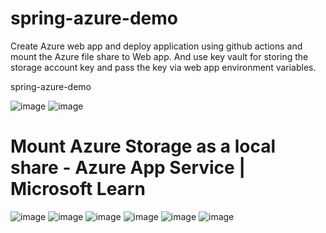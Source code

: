 # spring-azure-demo
Create Azure web app and deploy application using github actions and mount the Azure file share to Web app.
And use key vault for storing the storage account key and pass the key via web app environment variables.

spring-azure-demo

![image](https://github.com/user-attachments/assets/2d295ab8-b7a6-4ddd-a79f-0ae6071eaccb)
![image](https://github.com/user-attachments/assets/3cd23e57-dfca-4267-96b8-ddc25b9099d9)

# Mount Azure Storage as a local share - Azure App Service | Microsoft Learn

![image](https://github.com/user-attachments/assets/1af23866-2749-417a-a7e2-fa64b2fc7a85)
![image](https://github.com/user-attachments/assets/3a36c2d5-8213-4faa-9e72-ad47e28b6a67)
![image](https://github.com/user-attachments/assets/a4b67c2f-9b88-409f-8cb7-90f98f79aabc)
![image](https://github.com/user-attachments/assets/3b2ec944-f906-4c09-9db5-7064d227791c)
![image](https://github.com/user-attachments/assets/bf280bbb-a878-40c0-8619-360bc020f70a)
![image](https://github.com/user-attachments/assets/f4491e2f-6368-4377-9629-928391bbafb2)

